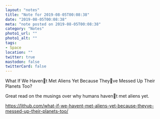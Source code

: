 ```yaml
---
layout: "notes"
title: "Note for 2019-08-05T00:08:38"
date: "2019-08-05T00:08:38"
meta: "note posted on 2019-08-05T00:08:38"
category: "Notes"
photo1_url: ""
photo1_alt: ""
tags:
- Space
location: ""
twitter: true
mastodon: false
twitterCard: false
---
```

What If We Havent Met Aliens Yet Because Theyve Messed Up Their Planets Too?

Great read on the musings over why humans havent met aliens yet.

https://lithub.com/what-if-we-havent-met-aliens-yet-because-theyve-messed-up-their-planets-too/
